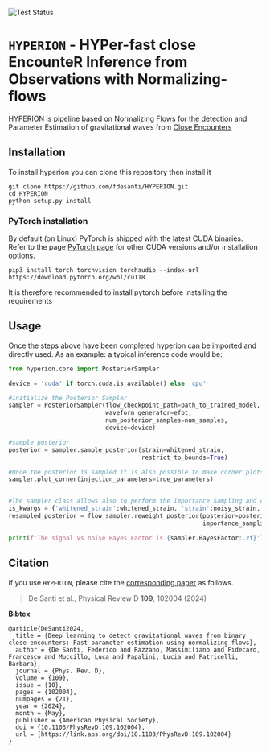 ![Test Status](https://img.shields.io/badge/Tests-Passed-brightgreen)

# `HYPERION` - HYPer-fast close EncounteR Inference from Observations with Normalizing-flows 

HYPERION is pipeline based on [Normalizing Flows](https://arxiv.org/abs/1912.02762) for the detection and Parameter Estimation of gravitational waves from [Close Encounters](https://arxiv.org/abs/1909.02143)

## Installation

To install hyperion you can clone this repository then install it

```
git clone https://github.com/fdesanti/HYPERION.git
cd HYPERION
python setup.py install
```

### PyTorch installation
By default (on Linux) PyTorch is shipped with the latest CUDA binaries. 
Refer to the page [PyTorch page](https://pytorch.org/get-started/locally/) for other CUDA versions and/or installation
options.

```
pip3 install torch torchvision torchaudio --index-url https://download.pytorch.org/whl/cu118
```

It is therefore recommended to install pytorch before installing the requirements


## Usage

Once the steps above have been completed hyperion can be imported and directly used. 
As an example: a typical inference code would be:

```python
from hyperion.core import PosteriorSampler

device = 'cuda' if torch.cuda.is_available() else 'cpu'

#initialize the Posterior Sampler
sampler = PosteriorSampler(flow_checkpoint_path=path_to_trained_model, 
                           waveform_generator=efbt, 
                           num_posterior_samples=num_samples, 
                           device=device)

#sample posterior
posterior = sampler.sample_posterior(strain=whitened_strain,
                                     restrict_to_bounds=True)

#Once the posterior is sampled it is also possible to make corner plots
sampler.plot_corner(injection_parameters=true_parameters)


#The sampler class allows also to perform the Importance Sampling and computing Bayes Factors
is_kwargs = {'whitened_strain':whitened_strain, 'strain':noisy_strain, 'psd':psd, 'event_time':t_gps}
resampled_posterior = flow_sampler.reweight_posterior(posterior=posterior,                      
                                                      importance_sampling_kwargs=is_kwargs)

print(f'The signal vs noise Bayes Factor is {sampler.BayesFactor:.2f}')
```

## Citation

If you use `HYPERION`, please cite the 
[corresponding paper](https://journals.aps.org/prd/abstract/10.1103/PhysRevD.109.102004) as follows.

> De Santi et al., Physical Review D **109**, 102004 (2024)

**Bibtex**

```
@article{DeSanti2024,
  title = {Deep learning to detect gravitational waves from binary close encounters: Fast parameter estimation using normalizing flows},
  author = {De Santi, Federico and Razzano, Massimiliano and Fidecaro, Francesco and Muccillo, Luca and Papalini, Lucia and Patricelli, Barbara},
  journal = {Phys. Rev. D},
  volume = {109},
  issue = {10},
  pages = {102004},
  numpages = {21},
  year = {2024},
  month = {May},
  publisher = {American Physical Society},
  doi = {10.1103/PhysRevD.109.102004},
  url = {https://link.aps.org/doi/10.1103/PhysRevD.109.102004}
} 